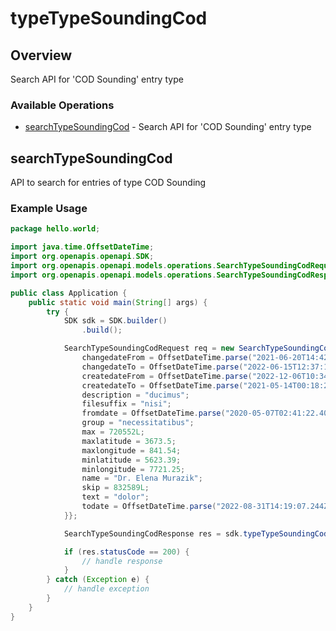 # typeTypeSoundingCod

## Overview

Search API for 'COD Sounding' entry type

### Available Operations

* [searchTypeSoundingCod](#searchtypesoundingcod) - Search API for 'COD Sounding' entry type

## searchTypeSoundingCod

API to search for entries of type COD Sounding

### Example Usage

```java
package hello.world;

import java.time.OffsetDateTime;
import org.openapis.openapi.SDK;
import org.openapis.openapi.models.operations.SearchTypeSoundingCodRequest;
import org.openapis.openapi.models.operations.SearchTypeSoundingCodResponse;

public class Application {
    public static void main(String[] args) {
        try {
            SDK sdk = SDK.builder()
                .build();

            SearchTypeSoundingCodRequest req = new SearchTypeSoundingCodRequest() {{
                changedateFrom = OffsetDateTime.parse("2021-06-20T14:42:56.584Z");
                changedateTo = OffsetDateTime.parse("2022-06-15T12:37:10.194Z");
                createdateFrom = OffsetDateTime.parse("2022-12-06T10:34:05.102Z");
                createdateTo = OffsetDateTime.parse("2021-05-14T00:18:21.167Z");
                description = "ducimus";
                filesuffix = "nisi";
                fromdate = OffsetDateTime.parse("2020-05-07T02:41:22.401Z");
                group = "necessitatibus";
                max = 720552L;
                maxlatitude = 3673.5;
                maxlongitude = 841.54;
                minlatitude = 5623.39;
                minlongitude = 7721.25;
                name = "Dr. Elena Murazik";
                skip = 832589L;
                text = "dolor";
                todate = OffsetDateTime.parse("2022-08-31T14:19:07.244Z");
            }};            

            SearchTypeSoundingCodResponse res = sdk.typeTypeSoundingCod.searchTypeSoundingCod(req);

            if (res.statusCode == 200) {
                // handle response
            }
        } catch (Exception e) {
            // handle exception
        }
    }
}
```
